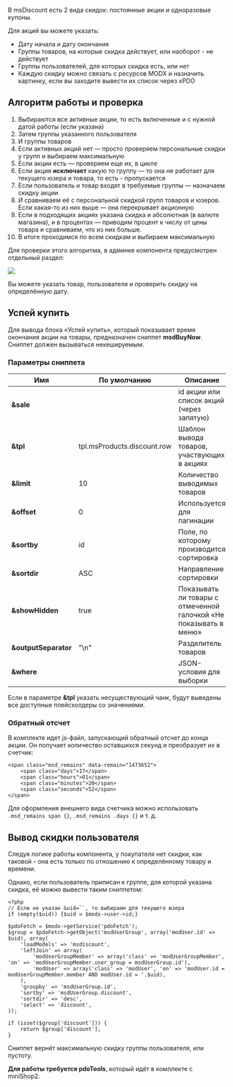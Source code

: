 В msDiscount есть 2 вида скидок: постоянные акции и одноразовые купоны.

Для акций вы можете указать:
* Дату начала и дату окончания
* Группы товаров, на которые скидка действует, или наоборот - не действует
* Группы пользователей, для которых скидка есть, или нет
* Каждую скидку можно связать с ресурсов MODX и назначить картинку, если вы заходите вывести их список через xPDO

## Алгоритм работы и проверка
1. Выбираются все активные акции, то есть включенные и с нужной датой работы (если указана)
2. Затем группы указанного пользователя
3. И группы товаров
4. Если активных акций нет — просто проверяем персональные скидки у групп и выбираем максимальную
5. Если акции есть — проверяем еще их, в цикле
6. Если акция **исключает** какую то группу — то она не работает для текущего юзера и товара, то есть - пропускается
7. Если пользователь и товар входят в требуемые группы — назначаем скидку акции
8. И сравниваем её с персональной скидкой групп товаров и юзеров. Если какая-то из них выше — она перекрывает акционную
9. Если в подходящих акциях указана скидка и абсолютная (в валюте магазина), и в процентах — приводим процент к числу от цены товара и сравниваем, что из них больше.
10. В итоге проходимся по всем скидкам и выбираем максимальную

Для проверки этого алгоритма, в админке компонента предусмотрен отдельный раздел:

[![](https://file.modx.pro/files/4/2/8/428ca7a0a4f98785d4ed50fc246ea68as.jpg)](https://file.modx.pro/files/4/2/8/428ca7a0a4f98785d4ed50fc246ea68a.png)

Вы можете указать товар, пользователя и проверить скидку на определённую дату.

## Успей купить
Для вывода блока «Успей купить», который показывает время окончания акции на товары, предназначен сниппет **msdBuyNow**. Сниппет должен вызываться некешируемым.

### Параметры сниппета
Имя					|	По умолчанию				|	Описание
--------------------|-------------------------------|-----------------------------------------------------------
**&sale**			| 								| id акции или список акций (через запятую)
**&tpl**			| tpl.msProducts.discount.row	| Шаблон вывода товаров, участвующих в акциях
**&limit**			| 10							| Количество выводимых товаров
**&offset**			| 0								| Используется для пагинации
**&sortby**			| id							| Поле, по которому производится сортировка
**&sortdir**		| ASC							| Направление сортировки
**&showHidden**		| true							| Показывать ли товары с отмеченной галочкой «Не показывать в меню»
**&outputSeparator**| "\n"							| Разделитель товаров
**&where**			| 								| JSON-условия для выборки

Если в параметре **&tpl** указать несуществующий чанк, будут выведены все доступные плейсхолдеры со значениями.

### Обратный отсчет
В комплекте идет js-файл, запускающий обратный отсчет до конца акции. Он получает количество оставшихся секунд и преобразует их в счетчик:
```
<span class="msd_remains" data-remain="1473652">
	<span class="days">17</span>
	<span class="hours">01</span>
	<span class="minutes">20</span>
	<span class="seconds">52</span>
</span>
```
Для оформления внешнего вида счетчика можно использовать `.msd_remains span {}`, `.msd_remains .days {}` и т. д.

## Вывод скидки пользователя
Следуя логике работы компонента, у покупателя нет скидки, как таковой - она есть только по отношению к определённому товару и времени.

Однако, если пользователь приписан к группе, для которой указана скидка, её можно вывести таким сниппетом:
```
<?php
// Если не указан &uid=``, то выбираем для текущего юзера
if (empty($uid)) {$uid = $modx->user->id;}

$pdoFetch = $modx->getService('pdoFetch');
$group = $pdoFetch->getObject('msdUserGroup', array('modUser.id' => $uid), array(
	'loadModels' => 'msdiscount',
	'leftJoin' => array(
		'modUserGroupMember' => array('class' => 'modUserGroupMember', 'on' => 'modUserGroupMember.user_group = msdUserGroup.id'),
		'modUser' => array('class' => 'modUser', 'on' => 'modUser.id = modUserGroupMember.member AND modUser.id = '.$uid),
	),
	'groupby' => 'msdUserGroup.id',
	'sortby' => 'msdUserGroup.discount',
	'sortdir' => 'desc',
	'select' => 'discount',
));

if (isset($group['discount'])) {
	return $group['discount'];
}
```
Сниппет вернёт максимальную скидку группы пользователя, или пустоту.

**Для работы требуется pdoTools**, который идёт в комплекте с miniShop2.
